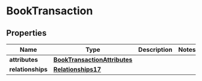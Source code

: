 # BookTransaction

## Properties
Name | Type | Description | Notes
------------ | ------------- | ------------- | -------------
**attributes** | [**BookTransactionAttributes**](BookTransactionAttributes.md) |  | 
**relationships** | [**Relationships17**](Relationships17.md) |  | 
